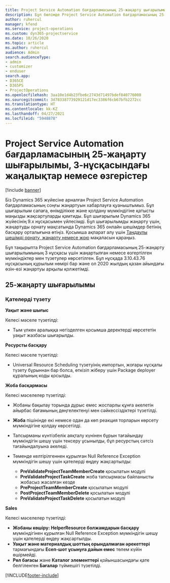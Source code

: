 ```yaml
---
title: Project Service Automation бағдарламасының 25-жаңарту шығарылымы, 3-нұсқасындағы жаңалықтар немесе өзгерістер
description: Бұл бөлімде Project Service Automation бағдарламасының 25-жаңарту шығарылымының 3 нұсқасындағы қолжетімді мүмкіндіктер мен түзетулер берілген.
author: ruhercul
manager: kfend
ms.service: project-operations
ms.custom: dyn365-projectservice
ms.date: 10/26/2020
ms.topic: article
ms.author: ruhercul
audience: Admin
search.audienceType:
- admin
- customizer
- enduser
search.app:
- D365CE
- D365PS
- ProjectOperations
ms.openlocfilehash: 3aa10e1d4b23fbe6c2743d71497bdef840776008
ms.sourcegitcommit: 3d78338773929121d17ec3386f6cb67bfb2272cc
ms.translationtype: HT
ms.contentlocale: kk-KZ
ms.lasthandoff: 04/27/2021
ms.locfileid: "5948878"
---
```

# <a name="whats-new-or-changed-in-project-service-automation-update-release-25-v3"></a>Project Service Automation бағдарламасының 25-жаңарту шығарылымы, 3-нұсқасындағы жаңалықтар немесе өзгерістер

[!include [banner](../includes/psa-now-project-operations.md)]

Біз Dynamics 365 жүйесіне арналған Project Service Automation бағдарламасының соңғы жаңартуын хабарлауға қуаныштымыз. Бұл шығарылым сапаға, өнімділікке және қолдану мүмкіндігіне қатысты маңызды жақсартуларды қамтиды. Бұл шығарылым Dynamics 365 жүйесінің 9.x нұсқасымен үйлесімді. Бұл шығарылымды жаңарту үшін, жаңартуды орнату мақсатында Dynamics 365 онлайн шешімдер бетінің басқару орталығына өтіңіз. Қосымша ақпарат алу үшін [Таңдаулы шешімді орнату, жаңарту немесе жою](/power-platform/admin/install-remove-preferred-solution) мақаласын қараңыз.

Бұл тақырыпта Project Service Automation бағдарламасының 25-жаңарту шығарылымының 3 нұсқасы үшін жаңартылған немесе өзгертілген мүмкіндіктер мен түзетулер көрсетілген. Бұл нұсқада 3.10.43.76 нұсқасының құрылым нөмірі бар және ол 2020 жылдың қазан айындағы өзін-өзі жаңартуы арқылы қолжетімді.

## <a name="update-release-25"></a>25-жаңарту шығарылымы

### <a name="bug-fixes"></a>Қателерді түзету

**Уақыт және шығыс**

Келесі мәселе түзетілді:

- Тым үлкен аралыққа негізделген қосымша деректерді көрсететін уақыт жазбасы шығарылды.

**Ресурсты басқару**

Келесі мәселе түзетілді:

- Universal Resource Scheduling түзетуінің импортын, жоғары нұсқалы түзету бұрыннан бар болса, өткізіп жіберу үшін Package deployer құралының коды қосылды.

**Жоба басқармасы**

Келесі мәселелер түзетілді:

- Жобаны бақылау торында дұрыс емес жоспарлы құнға әкелетін айырбас бағамының дөңгелектенуі мен сәйкессіздіктері түзетілді.
- **Жоба** пішінінде екі немесе одан да көп реакция торларын көрсету мүмкіндігіне қолдау көрсетілді.
- Тапсырманы күнтізбелік аяқталу күнінен бұрын тағайындау мүмкіндігін шешу үшін тексеру ұсынылды, бұл ресурстың сәтсіз тағайындалуына әкеледі.
- Төменде келтірілгеннен құрылған Null Reference Exception мүмкіндігін шешу үшін қателерді өңдеу жақсартылды:

    - **PreValidateProjectTeamMemberCreate** қосылатын модулі
    - **PreValidateProjectTaskCreate** жоба тапсырмасы байланысты жобасыз жасалған кезде
    - **PreProjectTeamMemberCreate** қосылатын модулі
    - **PostProjectTeamMemberDelete** қосылатын модулі
    - **PreValidateProjectTaskDelete** қосылатын модулі

**Sales**

Келесі мәселелер түзетілді:

- **Жобаны көшіру: HelperResource болжамдарын басқару** мүмкіндігінен құрылған Null Reference Exception мүмкіндігін шешу үшін қателерді өңдеу жақсартылды.
- **Уақыт және материалдық шоттың орындалмаған әрекеттері** тармағындағы **Есеп-шот ұсынуға дайын емес** төлем күйін өшірмейді.
- **Рөл бағасы** және **Каталог элементтері** қойыншасындағы қате белгіленген **Бағалар** түймешігі түзетілді.


[!INCLUDE[footer-include](../includes/footer-banner.md)]